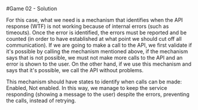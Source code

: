 #Game 02 - Solution

For this case, what we need is a mechanism that identifies when the API response (WTF) is not working because of internal errors (such as timeouts). Once the error is identified, the errors must be reported and be counted (in order to have established at what point we should cut off all communication). If we are going to make a call to the API, we first validate if it's possible by calling the mechanism mentioned above, if the mechanism says that is not possible, we must not make more calls to the API and an error is shown to the user. On the other hand, if we use this mechanism and says that it's possible, we call the API without problems.

This mechanism should have states to identify when calls can be made: Enabled, Not enabled. In this way, we manage to keep the service responding (showing a message to the user) despite the errors, preventing the calls, instead of retrying.
